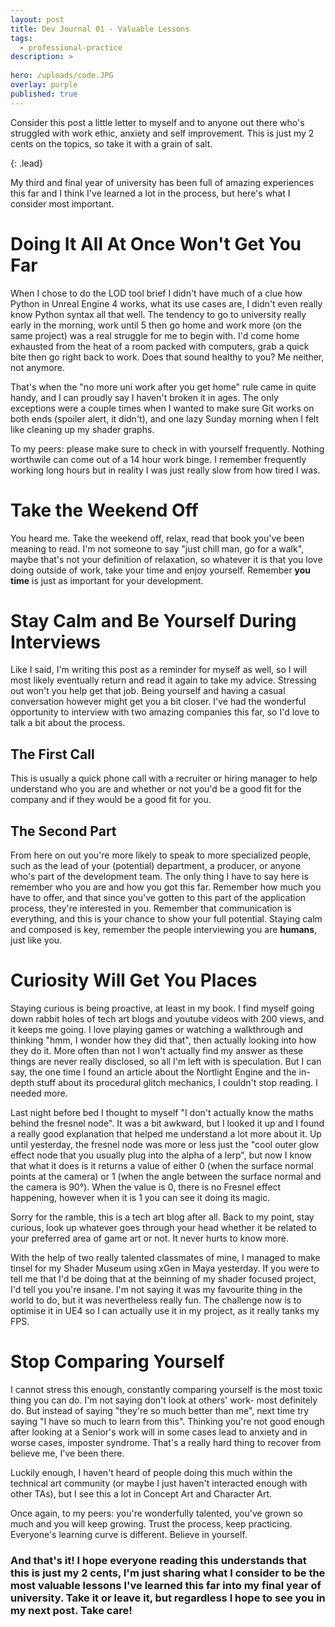 ```yaml
---
layout: post
title: Dev Journal 01 - Valuable Lessons
tags:
  - professional-practice
description: >
  
hero: /uploads/code.JPG
overlay: purple
published: true
---
```


Consider this post a little letter to myself and to anyone out there who's struggled with work ethic, anxiety and self improvement. This is just my 2 cents on the topics, so take it with a grain of salt. 

{: .lead}

My third and final year of university has been full of amazing experiences this far and I think I've learned a lot in the process, but here's what I consider most important.


# Doing It All At Once Won't Get You Far
When I chose to do the LOD tool brief I didn't have much of a clue how Python in Unreal Engine 4 works, what its use cases are, I didn't even really know Python syntax all that well. The tendency to go to university really early in the morning, work until 5 then go home and work more (on the same project) was a real struggle for me to begin with. I'd come home exhausted from the heat of a room packed with computers, grab a quick bite then go right back to work. Does that sound healthy to you? Me neither, not anymore.

That's when the "no more uni work after you get home" rule came in quite handy, and I can proudly say I haven't broken it in ages. The only exceptions were a couple times when I wanted to make sure Git works on both ends (spoiler alert, it didn't), and one lazy Sunday morning when I felt like cleaning up my shader graphs. 

To my peers: please make sure to check in with yourself frequently. Nothing worthwile can come out of a 14 hour work binge. I remember frequently working long hours but in reality I was just really slow from how tired I was.

# Take the Weekend Off
You heard me. Take the weekend off, relax, read that book you've been meaning to read. I'm not someone to say "just chill man, go for a walk", maybe that's not your definition of relaxation, so whatever it is that you love doing outside of work, take your time and enjoy yourself. Remember **you time** is just as important for your development.

# Stay Calm and Be Yourself During Interviews
Like I said, I'm writing this post as a reminder for myself as well, so I will most likely eventually return and read it again to take my advice. Stressing out won't you help get that job. Being yourself and having a casual conversation however might get you a bit closer. I've had the wonderful opportunity to interview with two amazing companies this far, so I'd love to talk a bit about the process.

## The First Call
This is usually a quick phone call with a recruiter or hiring manager to help understand who you are and whether or not you'd be a good fit for the company and if they would be a good fit for you.

## The Second Part
From here on out you're more likely to speak to more specialized people, such as the lead of your (potential) department, a producer, or anyone who's part of the development team. The only thing I have to say here is remember who you are and how you got this far. Remember how much you have to offer, and that since you've gotten to this part of the application process, they're interested in you. Remember that communication is everything, and this is your chance to show your full potential. Staying calm and composed is key, remember the people interviewing you are **humans**, just like you.

# Curiosity Will Get You Places
Staying curious is being proactive, at least in my book. I find myself going down rabbit holes of tech art blogs and youtube videos with 200 views, and it keeps me going. I love playing games or watching a walkthrough and thinking "hmm, I wonder how they did that", then actually looking into how they do it. More often than not I won't actually find my answer as these things are never really disclosed, so all I'm left with is speculation. But I can say, the one time I found an article about the Nortlight Engine and the in-depth stuff about its procedural glitch mechanics, I couldn't stop reading. I needed more.

Last night before bed I thought to myself "I don't actually know the maths behind the fresnel node". It was a bit awkward, but I looked it up and I found a really good explanation that helped me understand a lot more about it. Up until yesterday, the fresnel node was more or less just the "cool outer glow effect node that you usually plug into the alpha of a lerp", but now I know that what it does is it returns a value of either 0 (when the surface normal points at the camera) or 1 (when the angle between the surface normal and the camera is 90°). When the value is 0, there is no Fresnel effect happening, however when it is 1 you can see it doing its magic. 

Sorry for the ramble, this is a tech art blog after all. Back to my point, stay curious, look up whatever goes through your head whether it be related to your preferred area of game art or not. It never hurts to know more.

With the help of two really talented classmates of mine, I managed to make tinsel for my Shader Museum using xGen in Maya yesterday. If you were to tell me that I'd be doing that at the beinning of my shader focused project, I'd tell you you're insane. I'm not saying it was my favourite thing in the world to do, but it was nevertheless really fun. The challenge now is to optimise it in UE4 so I can actually use it in my project, as it really tanks my FPS.

# Stop Comparing Yourself
I cannot stress this enough, constantly comparing yourself is the most toxic thing you can do. I'm not saying don't look at others' work- most definitely do. But instead of saying "they're so much better than me", next time try saying "I have so much to learn from this". Thinking you're not good enough after looking at a Senior's work will in some cases lead to anxiety and in worse cases, imposter syndrome. That's a really hard thing to recover from believe me, I've been there. 

Luckily enough, I haven't heard of people doing this much within the technical art community (or maybe I just haven't interacted enough with other TAs), but I see this a lot in Concept Art and Character Art.

Once again, to my peers: you're wonderfully talented, you've grown so much and you will keep growing. Trust the process, keep practicing. Everyone's learning curve is different. Believe in yourself. 

### And that's it! I hope everyone reading this understands that this is just my 2 cents, I'm just sharing what I consider to be the most valuable lessons I've learned this far into my final year of university. Take it or leave it, but regardless I hope to see you in my next post. Take care!